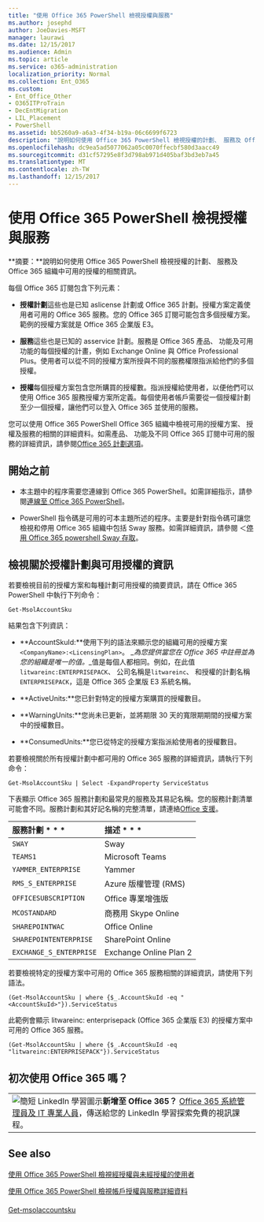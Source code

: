 ```yaml
---
title: "使用 Office 365 PowerShell 檢視授權與服務"
ms.author: josephd
author: JoeDavies-MSFT
manager: laurawi
ms.date: 12/15/2017
ms.audience: Admin
ms.topic: article
ms.service: o365-administration
localization_priority: Normal
ms.collection: Ent_O365
ms.custom:
- Ent_Office_Other
- O365ITProTrain
- DecEntMigration
- LIL_Placement
- PowerShell
ms.assetid: bb5260a9-a6a3-4f34-b19a-06c6699f6723
description: "說明如何使用 Office 365 PowerShell 檢視授權的計劃、 服務及 Office 365 組織中可用的授權的相關資訊。"
ms.openlocfilehash: dc9ea5ad5077062a05c0070ffecbf580d3aacc49
ms.sourcegitcommit: d31cf57295e8f3d798ab971d405baf3bd3eb7a45
ms.translationtype: MT
ms.contentlocale: zh-TW
ms.lasthandoff: 12/15/2017
---
```

# <a name="view-licenses-and-services-with-office-365-powershell"></a>使用 Office 365 PowerShell 檢視授權與服務

**摘要：**說明如何使用 Office 365 PowerShell 檢視授權的計劃、 服務及 Office 365 組織中可用的授權的相關資訊。
  
每個 Office 365 訂閱包含下列元素：
- **授權計劃**這些也是已知 aslicense 計劃或 Office 365 計劃。授權方案定義使用者可用的 Office 365 服務。您的 Office 365 訂閱可能包含多個授權方案。範例的授權方案就是 Office 365 企業版 E3。
    
- **服務**這些也是已知的 asservice 計劃。服務是 Office 365 產品、 功能及可用功能的每個授權的計畫，例如 Exchange Online 與 Office Professional Plus。使用者可以從不同的授權方案所授與不同的服務權限指派給他們的多個授權。
    
- **授權**每個授權方案包含您所購買的授權數。指派授權給使用者，以便他們可以使用 Office 365 服務授權方案所定義。每個使用者帳戶需要從一個授權計劃至少一個授權，讓他們可以登入 Office 365 並使用的服務。
    
您可以使用 Office 365 PowerShell Office 365 組織中檢視可用的授權方案、 授權及服務的相關的詳細資料。如需產品、 功能及不同 Office 365 訂閱中可用的服務的詳細資訊，請參閱[Office 365 計劃選項](https://go.microsoft.com/fwlink/p/?LinkId=691147)。
## <a name="before-you-begin"></a>開始之前
<a name="RTT"> </a>

- 本主題中的程序需要您連線到 Office 365 PowerShell。如需詳細指示，請參閱[連線至 Office 365 PowerShell](connect-to-office-365-powershell.md)。
    
- PowerShell 指令碼是可用的可本主題所述的程序。主要是針對指令碼可讓您檢視和停用 Office 365 組織中包括 Sway 服務。如需詳細資訊，請參閱 ＜[停用 Office 365 powershell Sway 存取](disable-access-to-sway-with-office-365-powershell.md)。
    
## <a name="view-information-about-licensing-plans-and-the-available-licenses"></a>檢視關於授權計劃與可用授權的資訊
<a name="ShortVersion"> </a>

若要檢視目前的授權方案和每種計劃可用授權的摘要資訊，請在 Office 365 PowerShell 中執行下列命令：
  
```
Get-MsolAccountSku
```

結果包含下列資訊：
  
- **AccountSkuId:**使用下列的語法來顯示您的組織可用的授權方案`<CompanyName>:<LicensingPlan>`。 _<CompanyName>_為您提供當您在 Office 365 中註冊並為您的組織是唯一的值。_<LicensingPlan>_值是每個人都相同。例如，在此值`litwareinc:ENTERPRISEPACK`、 公司名稱是`litwareinc`、 和授權的計劃名稱`ENTERPRISEPACK`，這是 Office 365 企業版 E3 系統名稱。
    
- **ActiveUnits:**您已針對特定的授權方案購買的授權數目。
    
- **WarningUnits:**您尚未已更新，並將期限 30 天的寬限期期間的授權方案中的授權數目。
    
- **ConsumedUnits:**您已從特定的授權方案指派給使用者的授權數目。
    
若要檢視關於所有授權計劃中都可用的 Office 365 服務的詳細資訊，請執行下列命令：
  
```
Get-MsolAccountSku | Select -ExpandProperty ServiceStatus
```

下表顯示 Office 365 服務計劃和最常見的服務及其易記名稱。您的服務計劃清單可能會不同。服務計劃和其好記名稱的完整清單，請連絡[Office 支援](https://support.office.com/home/contact)。
  
|服務計劃 * * *|描述 * * *|
|:-----|:-----|
| `SWAY` <br/> |Sway  <br/> |
| `TEAMS1` <br/> |Microsoft Teams  <br/> |
| `YAMMER_ENTERPRISE` <br/> |Yammer  <br/> |
| `RMS_S_ENTERPRISE` <br/> |Azure 版權管理 (RMS)  <br/> |
| `OFFICESUBSCRIPTION` <br/> |Office 專業增強版  <br/> |
| `MCOSTANDARD` <br/> |商務用 Skype Online  <br/> |
| `SHAREPOINTWAC` <br/> |Office Online  <br/> |
| `SHAREPOINTENTERPRISE` <br/> |SharePoint Online  <br/> |
| `EXCHANGE_S_ENTERPRISE` <br/> |Exchange Online Plan 2  <br/> |
   
若要檢視特定的授權方案中可用的 Office 365 服務相關的詳細資訊，請使用下列語法。
  
```
(Get-MsolAccountSku | where {$_.AccountSkuId -eq " <AccountSkuId>"}).ServiceStatus
```

此範例會顯示 litwareinc: enterprisepack (Office 365 企業版 E3) 的授權方案中可用的 Office 365 服務。
  
```
(Get-MsolAccountSku | where {$_.AccountSkuId -eq "litwareinc:ENTERPRISEPACK"}).ServiceStatus
```

## <a name="new-to-office-365"></a>初次使用 Office 365 嗎？
<a name="ShortVersion"> </a>

||
|:-----|
|![簡短 LinkedIn 學習圖示](images/d547e1cb-7c66-422b-85be-7e7db2a9cf97.png)**新增至 Office 365？**        [Office 365 系統管理員及 IT 專業人員](https://support.office.com/article/Office-365-admin-and-IT-pro-courses-68cc9b95-0bdc-491e-a81f-ee70b3ec63c5)，傳送給您的 LinkedIn 學習探索免費的視訊課程。 |
   
## <a name="see-also"></a>See also
<a name="ShortVersion"> </a>

#### 

[使用 Office 365 PowerShell 檢視經授權與未經授權的使用者](view-licensed-and-unlicensed-users-with-office-365-powershell.md)
  
[使用 Office 365 PowerShell 檢視帳戶授權與服務詳細資料](view-account-license-and-service-details-with-office-365-powershell.md)
#### 

[Get-msolaccountsku](https://go.microsoft.com/fwlink/p/?LinkId=691549)


